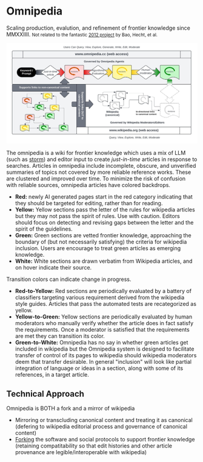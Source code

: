 # Omnipedia

Scaling production, evalution, and refinement of frontier knowledge since MMXXIIII.
<small>Not related to the fantastic [2012 project](https://omnipedia.northwestern.edu/) by Bao, Hecht, et al.</small>


![](omnipedia.jpeg)

The omnipedia is a wiki for frontier knowledge which uses a mix of LLM (such as [storm](https://github.com/stanford-oval/storm/)) and editor input to create *just-in-time* articles in response to searches. Articles in omnipedia include incomplete, obscure, and unverified summaries of topics not covered by more reliable reference works. These are clustered and improved over time. To minimize the risk of confusion with reliable sources, omnipedia articles have colored backdrops.

- **Red:** newly AI generated pages start in the red category indicating that they should be targeted for editing, rather than for reading.
- **Yellow:** Yellow sections pass the letter of the rules for wikipedia articles but they may not pass the spirit of rules. Use with caution. Editors should focus on detecting and revising gaps between the letter and the spirit of the guidelines.
- **Green:** Green sections are vetted frontier knowledge, approaching the boundary of (but not necessarily satisfying) the criteria for wikipedia inclusion. Users are encourage to treat green articles as emerging knowledge.
- **White:** White sections are drawn verbatim from Wikipedia articles, and on hover indicate their source. 

Transition colors can indicate change in progress.
- **Red-to-Yellow:** Red sections are periodically evaluated by a battery of classifiers targeting various requirement derived from the wikipedia style guides. Articles that pass the automated tests are recategorized as yellow.
- **Yellow-to-Green:** Yellow sections are periodically evaluated by human moderators who manually verify whether the article does in fact satisfy the requirements. Once a moderator is satisfied that the requirements are met they can transition its color.
- **Green-to-White:** Omnipedia has no say in whether green articles get included in wikipedia but the Omnipedia system is designed to facilitate transfer of control of its pages to wikipedia should wikipedia moderators deem that transfer desirable. In general "inclusion" will look like partial integration of language or ideas in a section, along with some of its references, in a target article.

## Technical Approach

Omnipedia is BOTH a fork and a mirror of wikipedia

- Mirroring or transcluding canonical content and treating it as canonical (defering to wikipedia editorial process and governance of canonical content)
- [Forking]([url](https://en.wikipedia.org/wiki/Wikipedia:FAQ/Forking)) the software and social protocols to support frontier knowledge (retaining compatitability so that edit histories and other article provenance are legible/interoperable with wikipedia)
